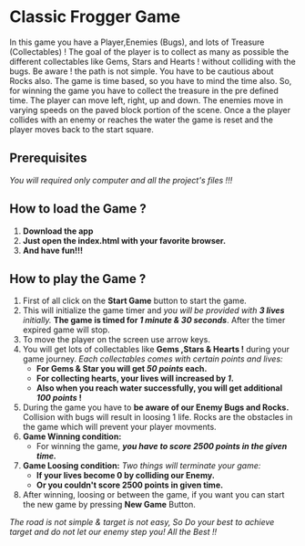 # Classic Frogger Game
In this game you have a Player,Enemies (Bugs), and lots of Treasure (Collectables) ! The goal of the player is to collect as many as possible the different collectables like Gems, Stars and Hearts ! without colliding with the bugs. Be aware ! the path is not simple. You have to be cautious about Rocks also. The game is time based, so you have to mind the time also. So, for winning the game you have to collect the treasure in the pre defined time. The player can move left, right, up and down. The enemies move in varying speeds on the paved block portion of the scene. Once a the player collides with an enemy or reaches the water the game is reset and the player moves back to the start square.
## Prerequisites

*You will required only computer and all the project's files !!!*


## How to load the Game ?

1. **Download the app**
2. **Just open the index.html with your favorite browser.**
3. **And have fun!!!**



## How to play the Game ? 

1. First of all click on the **Start Game** button to start the game.
2. This will initialize the game timer and _you will be provided with **3 lives** initially._ **The game is timed for _1 minute & 30 seconds_**. After the timer expired game will stop.
3. To move the player on the screen use arrow keys.
4. You will get lots of collectables like **Gems ,Stars & Hearts !** during your game journey. _Each collectables comes with certain points and lives:_
    - **For Gems & Star you will get _50 points_ each.**
    - **For collecting hearts, your lives will increased by _1_.**
    - **Also when you reach water successfully, you will get additional _100 points_ !**
5. During the game you have to **be aware of our Enemy Bugs and Rocks.** Collision with bugs will result in loosing 1 life. Rocks are the obstacles in the game which will prevent your player movments.
6. **Game Winning condition:**
    - For winning the game, **_you have to score 2500 points in the given time._**
7. **Game Loosing condition:**
_Two things will terminate your game:_
    - **If your lives become 0 by colliding our Enemy.**
    - **Or you couldn't score 2500 points in given time.**
8. After winning, loosing or between the game, if you want you can start the new game by pressing **New Game** Button.

_The road is not simple & target is not easy, So Do your best to achieve target and do not let our enemy step you! All the Best !!_
